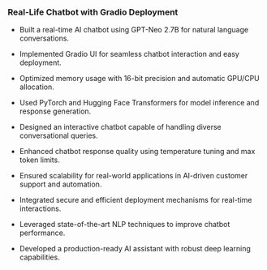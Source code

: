 ### Real-Life Chatbot with Gradio Deployment

* Built a real-time AI chatbot using GPT-Neo 2.7B for natural language conversations.

* Implemented Gradio UI for seamless chatbot interaction and easy deployment.

* Optimized memory usage with 16-bit precision and automatic GPU/CPU allocation.

* Used PyTorch and Hugging Face Transformers for model inference and response generation.

* Designed an interactive chatbot capable of handling diverse conversational queries.

* Enhanced chatbot response quality using temperature tuning and max token limits.

* Ensured scalability for real-world applications in AI-driven customer support and automation.

* Integrated secure and efficient deployment mechanisms for real-time interactions.

* Leveraged state-of-the-art NLP techniques to improve chatbot performance.

* Developed a production-ready AI assistant with robust deep learning capabilities.
